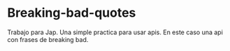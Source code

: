 # Breaking-bad-quotes
Trabajo para Jap. Una simple practica para usar apis. En este caso una api con frases de breaking bad.
